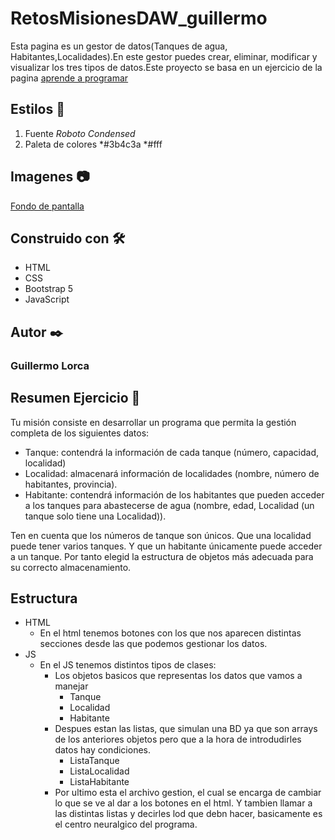 # RetosMisionesDAW_guillermo
Esta pagina es un gestor de datos(Tanques de agua, Habitantes,Localidades).En este gestor puedes crear, eliminar, modificar y visualizar los tres tipos de datos.Este proyecto se basa en un ejercicio de la pagina [aprende a programar](https://aprendeaprogramar.org/moodle/)
## Estilos 🎨 
1. Fuente *Roboto Condensed*
2. Paleta de colores 
  *#3b4c3a
  *#fff
## Imagenes 📷
[Fondo de pantalla](pueba/kenia.jpg)
## Construido con 🛠️
* HTML
* CSS
* Bootstrap 5
* JavaScript
## Autor ✒️
### **Guillermo Lorca**
## Resumen Ejercicio 📃
Tu misión consiste en desarrollar un programa que permita la gestión completa de los siguientes datos:
- Tanque: contendrá la información de cada tanque (número, capacidad, localidad)
- Localidad: almacenará información de localidades (nombre, número de habitantes, provincia).
- Habitante: contendrá información de los habitantes que pueden acceder a los tanques para abastecerse de agua 
(nombre, edad, Localidad (un tanque solo tiene una Localidad)). 

Ten en cuenta que los números de tanque son únicos. 
Que una localidad puede tener varios tanques. 
Y que un habitante únicamente puede acceder a un tanque. 
Por tanto elegid la estructura de objetos más adecuada para su correcto almacenamiento.
## Estructura 
* HTML
  * En el html tenemos botones con los que nos aparecen distintas secciones desde las que podemos gestionar los datos.
* JS
  * En el JS tenemos distintos tipos de clases:
    * Los objetos basicos que representas los datos que vamos a manejar 
      * Tanque
      * Localidad
      * Habitante
    * Despues estan las listas, que simulan una BD ya que son arrays de los anteriores objetos pero que a la hora de introdudirles datos hay condiciones.
      * ListaTanque
      * ListaLocalidad
      * ListaHabitante
    * Por ultimo esta el archivo gestion, el cual se encarga de cambiar lo que se ve al dar a los botones en el html. Y tambien llamar a las distintas listas y               decirles lod que debn hacer, basicamente es el centro neuralgico del programa.
    

